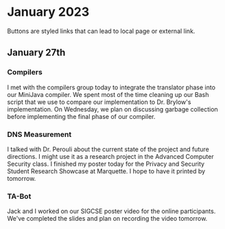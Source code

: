 # January 2023

Buttons are styled links that can lead to local page or external link.

## January 27th
### Compilers
I met with the compilers group today to integrate the translator phase into our MiniJava compiler.  We spent most of the time cleaning up our Bash script that we use to compare our implementation to Dr. Brylow's implementation.  On Wednesday, we plan on discussing garbage collection before implementing the final phase of our compiler.

### DNS Measurement
I talked with Dr. Perouli about the current state of the project and future directions.  I might use it as a research project in the Advanced Computer Security class.  I finished my poster today for the Privacy and Security Student Research Showcase at Marquette.  I hope to have it printed by tomorrow.

### TA-Bot
Jack and I worked on our SIGCSE poster video for the online participants.  We've completed the slides and plan on recording the video tomorrow.

